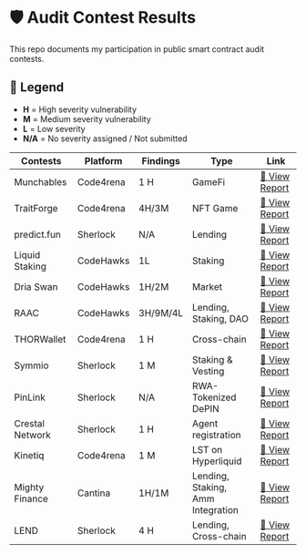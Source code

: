 # 🛡️ Audit Contest Results
This repo documents my participation in public smart contract audit contests.

## 🔎 Legend

- **H** = High severity vulnerability  
- **M** = Medium severity vulnerability  
- **L** = Low severity 
- **N/A** = No severity assigned / Not submitted

| Contests | Platform | Findings | Type | Link |
| ------   | -------- | ---------| ---- | ---- |
| Munchables | Code4rena | 1 H | GameFi | [📃 View Report ](https://code4rena.com/reports/2024-07-munchables) | 
| TraitForge | Code4rena | 4H/3M | NFT Game | [📃 View Report ](https://code4rena.com/reports/2024-07-traitforge) |
| predict.fun | Sherlock | N/A | Lending | [📃 View Report ](https://code4rena.com/reports/2024-07-munchables) |
| Liquid Staking | CodeHawks | 1L | Staking | [📃 View Report ](https://codehawks.cyfrin.io/c/2024-09-stakelink/results?lt=contest&page=1&sc=reward&sj=reward&t=report) |
| Dria Swan | CodeHawks | 1H/2M | Market | [📃 View Report ](https://codehawks.cyfrin.io/c/2024-10-swan-dria/results?lt=contest&page=1&sc=reward&sj=reward&t=report) |
| RAAC | CodeHawks | 3H/9M/4L | Lending, Staking, DAO | [📃 View Report ](https://codehawks.cyfrin.io/c/2025-02-raac/results?lt=contest&page=1&sc=reward&sj=reward&t=report) |
| THORWallet | Code4rena | 1 H | Cross-chain | [📃 View Report ](https://code4rena.com/reports/2025-02-thorwallet) |
| Symmio | Sherlock | 1 M | Staking & Vesting | [📃 View Report ](https://audits.sherlock.xyz/contests/838/report) |
| PinLink | Sherlock | N/A | RWA-Tokenized DePIN | [📃 View Report ](https://audits.sherlock.xyz/contests/852) |
| Crestal Network | Sherlock | 1 H | Agent registration | [📃 View Report ](https://audits.sherlock.xyz/contests/755/report) |
| Kinetiq | Code4rena | 1 M | LST on Hyperliquid | [📃 View Report ](https://code4rena.com/reports/2025-04-kinetiq) |
| Mighty Finance | Cantina | 1H/1M | Lending, Staking, Amm Integration | [📃 View Report ](https://cantina.xyz/code/616d8bb4-16ce-4ca9-9ce9-5b99d6e146ef/findings?status=confirmed&severity=high,medium) |
| LEND | Sherlock | 4 H | Lending, Cross-chain | [📃 View Report ](https://audits.sherlock.xyz/contests/908/report) |
